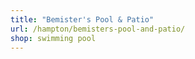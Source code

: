 ```yaml
---
title: "Bemister's Pool & Patio"
url: /hampton/bemisters-pool-and-patio/
shop: swimming pool
---
```

